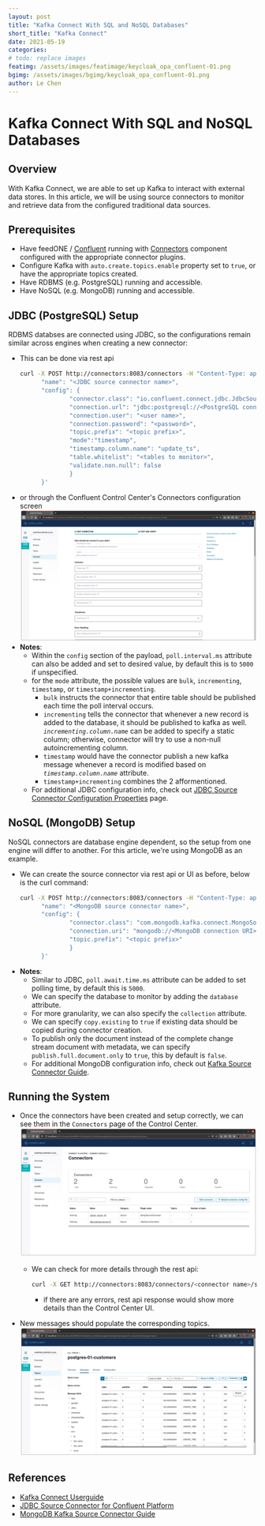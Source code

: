 ```yaml
---
layout: post
title: "Kafka Connect With SQL and NoSQL Databases"
short_title: "Kafka Connect" 
date: 2021-05-19
categories:
# todo: replace images
featimg: /assets/images/featimage/keycloak_opa_confluent-01.png
bgimg: /assets/images/bgimg/keycloak_opa_confluent-01.png
author: Le Chen
---
```


# Kafka Connect With SQL and NoSQL Databases

## Overview
With Kafka Connect, we are able to set up Kafka to interact with external data stores. In this article, we will be using source connectors to monitor and retrieve data from the configured traditional data sources.

## Prerequisites
* Have feedONE / [Confluent](https://docs.confluent.io/5.5.0/quickstart/ce-quickstart.html) running with [Connectors](https://docs.confluent.io/home/connect/overview.html) component configured with the appropriate connector plugins.
* Configure Kafka with `auto.create.topics.enable` property set to `true`, or have the appropriate topics created.
* Have RDBMS (e.g. PostgreSQL) running and accessible.
* Have NoSQL (e.g. MongoDB) running and accessible.

## JDBC (PostgreSQL) Setup
RDBMS databses are connected using JDBC, so the configurations remain similar across engines when creating a new connector:
 * This can be done via rest api
    ```bash
    curl -X POST http://connectors:8083/connectors -H "Content-Type: application/json" -d '{
          "name": "<JDBC source connector name>",
          "config": {
                  "connector.class": "io.confluent.connect.jdbc.JdbcSourceConnector",
                  "connection.url": "jdbc:postgresql://<PostgreSQL connection URL>",
                  "connection.user": "<user name>",
                  "connection.password": "<password>",
                  "topic.prefix": "<topic prefix>",
                  "mode":"timestamp",
                  "timestamp.column.name": "update_ts",
                  "table.whitelist": "<tables to monitor>",
                  "validate.non.null": false
                  }
          }'
    ```
 * or through the Confluent Control Center's Connectors configuration screen
   ![Connector Config](/assets/images/kafka-connect/connector_config.png)
  * __Notes__:
    * Within the `config` section of the payload, `poll.interval.ms` attribute can also be added and set to desired value, by default this is to `5000` if unspecified.
    * for the `mode` attribute, the possible values are `bulk`, `incrementing`, `timestamp`, or `timestamp+incrementing`.
      * `bulk` instructs the connector that entire table should be published each time the poll interval occurs.
      * `incrementing` tells the connector that whenever a new record is added to the database, it should be published to kafka as well. _`incrementing.column.name`_ can be added to specify a static column; otherwise, connector will try to use a non-null autoincrementing column.
      * `timestamp` would have the connector publish a new kafka message whenever a record is modified based on _`timestamp.column.name`_ attribute.
      * `timestamp+incrementing` combines the 2 afformentioned.
    * For additional JDBC configuration info, check out [JDBC Source Connector Configuration Properties](https://docs.confluent.io/kafka-connect-jdbc/current/source-connector/source_config_options.html) page.

## NoSQL (MongoDB) Setup
NoSQL connectors are database engine dependent, so the setup from one engine will differ to another. For this article, we're using MongoDB as an example.
* We can create the source connector via rest api or UI as before, below is the curl command:
  ```bash
  curl -X POST http://connectors:8083/connectors -H "Content-Type: application/json" -d '{
        "name": "<MongoDB source connector name>",
        "config": {
                "connector.class": "com.mongodb.kafka.connect.MongoSourceConnector",
                "connection.uri": "mongodb://<MongoDB connection URI>",
                "topic.prefix": "<topic prefix>"
                }
        }'
  ```
* __Notes__:
  * Similar to JDBC, `poll.await.time.ms` attribute can be added to set polling time, by default this is `5000`.
  * We can specify the database to monitor by adding the `database` attribute.
  * For more granularity, we can also specify the `collection` attribute.
  * We can specify `copy.existing` to `true` if existing data should be copied during connector creation.
  * To publish only the document instead of the complete change stream document with metadata, we can specify `publish.full.document.only` to `true`, this by default is `false`.
  * For additional MongoDB configuration info, check out [Kafka Source Connector Guide](https://docs.mongodb.com/kafka-connector/current/kafka-source/).

## Running the System
* Once the connectors have been created and setup correctly, we can see them in the `Connectors` page of the Control Center.
  ![Connectors Sample](/assets/images/kafka-connect/running_connectors.png)
  * We can check for more details through the rest api:
    ```bash
    curl -X GET http://connectors:8083/connectors/<connector name>/status -H "Content-Type: application/json"
    ```
    * if there are any errors, rest api response would show more details than the Control Center UI.

* New messages should populate the corresponding topics.
  ![Topic Sample](/assets/images/kafka-connect/running_topics.png)

## References
* [Kafka Connect Userguide](https://docs.confluent.io/platform/current/connect/userguide.html)
* [JDBC Source Connector for Confluent Platform
](https://docs.confluent.io/kafka-connect-jdbc/current/source-connector/index.html)
* [MongoDB Kafka Source Connector Guide](https://docs.mongodb.com/kafka-connector/current/kafka-source/)